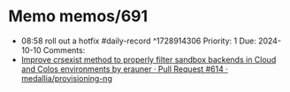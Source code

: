 # Memo memos/691
- 08:58 roll out a hotfix #daily-record ^1728914306
Priority: 1
Due: 2024-10-10
Comments:
- [Improve *crs*exist method to properly filter sandbox backends in Cloud and Colos environments by erauner · Pull Request #614 · medallia/provisioning-ng](https://github.medallia.com/medallia/provisioning-ng/pull/614)